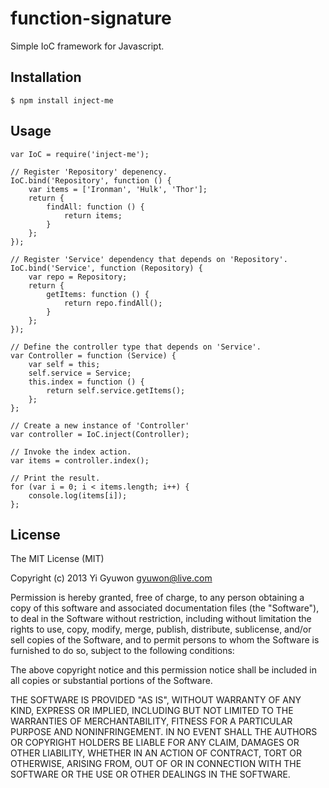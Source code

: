 # function-signature

Simple IoC framework for Javascript.

## Installation

    $ npm install inject-me
    
## Usage

    var IoC = require('inject-me');

    // Register 'Repository' depenency.
    IoC.bind('Repository', function () {
        var items = ['Ironman', 'Hulk', 'Thor'];
        return {
            findAll: function () {
                return items;
            }
        };
    });

    // Register 'Service' dependency that depends on 'Repository'.
    IoC.bind('Service', function (Repository) {
        var repo = Repository;
        return {
            getItems: function () {
                return repo.findAll();
            }
        };
    });

    // Define the controller type that depends on 'Service'.
    var Controller = function (Service) {
        var self = this;
        self.service = Service;
        this.index = function () {
            return self.service.getItems();
        };
    };

    // Create a new instance of 'Controller'
    var controller = IoC.inject(Controller);

    // Invoke the index action.
    var items = controller.index();

    // Print the result.
    for (var i = 0; i < items.length; i++) {
        console.log(items[i]);
    };

## License

The MIT License (MIT)

Copyright (c) 2013 Yi Gyuwon <gyuwon@live.com>

Permission is hereby granted, free of charge, to any person obtaining a copy
of this software and associated documentation files (the "Software"), to deal
in the Software without restriction, including without limitation the rights
to use, copy, modify, merge, publish, distribute, sublicense, and/or sell
copies of the Software, and to permit persons to whom the Software is
furnished to do so, subject to the following conditions:

The above copyright notice and this permission notice shall be included in
all copies or substantial portions of the Software.

THE SOFTWARE IS PROVIDED "AS IS", WITHOUT WARRANTY OF ANY KIND, EXPRESS OR
IMPLIED, INCLUDING BUT NOT LIMITED TO THE WARRANTIES OF MERCHANTABILITY,
FITNESS FOR A PARTICULAR PURPOSE AND NONINFRINGEMENT. IN NO EVENT SHALL THE
AUTHORS OR COPYRIGHT HOLDERS BE LIABLE FOR ANY CLAIM, DAMAGES OR OTHER
LIABILITY, WHETHER IN AN ACTION OF CONTRACT, TORT OR OTHERWISE, ARISING FROM,
OUT OF OR IN CONNECTION WITH THE SOFTWARE OR THE USE OR OTHER DEALINGS IN
THE SOFTWARE.
